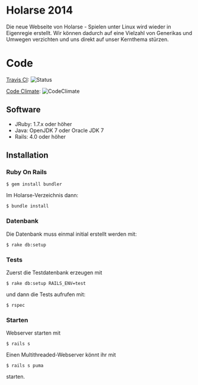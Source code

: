 # Holarse 2014
Die neue Webseite von Holarse - Spielen unter Linux wird wieder in Eigenregie erstellt. Wir können dadurch auf eine Vielzahl von Generikas und Umwegen verzichten und uns direkt auf unser Kernthema stürzen.

# Code
[Travis CI](https://travis-ci.org/commel/holarse): ![Status](https://travis-ci.org/commel/holarse.png)

[Code Climate](https://codeclimate.com/github/commel/holarse): ![CodeClimate](https://codeclimate.com/github/commel/holarse.png)

## Software
* JRuby: 1.7.x oder höher
* Java: OpenJDK 7 oder Oracle JDK 7
* Rails: 4.0 oder höher

## Installation

### Ruby On Rails
```
$ gem install bundler
``` 
Im Holarse-Verzeichnis dann: 
```
$ bundle install
```

### Datenbank
Die Datenbank muss einmal initial erstellt werden mit:
```
$ rake db:setup
```

### Tests
Zuerst die Testdatenbank erzeugen mit 
```
$ rake db:setup RAILS_ENV=test
``` 
und dann die Tests aufrufen mit: 
```
$ rspec
```

### Starten
Webserver starten mit 
```
$ rails s
```
Einen Multithreaded-Webserver könnt ihr mit
```
$ rails s puma
```
starten.
